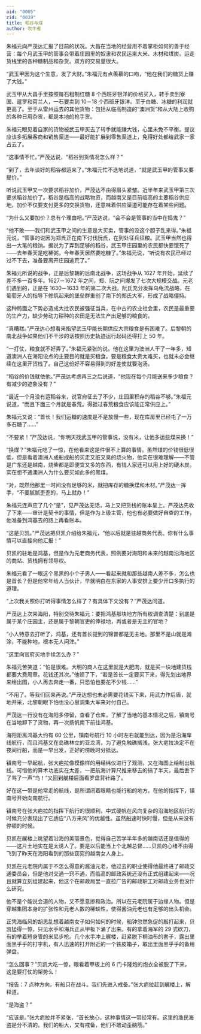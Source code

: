 ```yaml
---
aid: "0005"
zid: "0039"
title: 稻谷与煤
author: 吹牛者
---
```


朱福元向严茂达汇报了目前的状况。大昌在当地的经营用不着掌柜如何的善于经营：每个月武玉甲的管事会带着庄园里的奴隶和农民运来大米、木材和煤炭。运走货栈里的各种糖制品和杂货。双方的交易量很大。

“武玉甲因为这个生意，发了大财。”朱福元有点羡慕的口吻，“他在我们的糖货上赚了大钱。”

武玉甲从大昌手里按照每石粗制红糖 8 个西班牙银洋的价格买入，转手卖到寮国、暹罗和荷兰人，一石要卖到 10－18 个西班牙银洋。至于白糖、冰糖的利润就更高了。至于从雷州运去的其他货物：包括从临高制造的“澳洲货”和从大陆上收购的各种日用杂货，都是本地的抢手货。

朱福元眼见着自家的货物被武玉甲买去了转手就能赚大钱，心里未免不平衡。提议应该多拓展客商和销售渠道——最好能扩展到零售渠道上，免得好处都给武家一家占去了。

“这事情不忙。”严茂达说，“稻谷到货情况怎么样？”

“到了，去年谈好的稻谷都运来了。”朱福元忙不迭地说道，“就是武玉甲的管事又要提价。”

听说武玉甲又一次要求稻谷加价，严茂达不由得眉头紧皱。近半年来武玉甲第三次要求稻谷加价了。稻谷是临高的战略物资，而越南又是目前临高的主要稻谷供应地，加价不仅要支付更多的交换货物，还意味着供应渠道可能存在着某些问题。

“为什么又要加价？总有个理由吧。”严茂达说，“会不会是管事的当中在捣鬼？”

“他不敢——我们和武玉甲之间的生意是大买卖，管事的没这个胆子乱来得。”朱福元说，“管事的说因为郑氏正在南下讨伐阮氏，在到处征兵征粮。武玉甲当然也得出一大笔的粮饷。据说为了弄到足够的稻谷，武玉甲庄园里的农民都快要饿死了——去年春天是吃稀粥，今年春天居然要吃糠了。”朱福元说，“听说有农民已经过过不下去，准备要离开庄园逃荒了。”

朱福元所说的战争，正是后黎朝的后南北战争，这场战争从 1627 年开始，延续了差不多一百多年。1627－1672 年之间，郑、阮之间爆发了七次大规模交战。元老们遇到的，正是在 1630－1633 年的第二次大战。阮氏充分发挥乌龟流战略，在葡萄牙人的指导下修筑起来的堡垒群重创了南下的郑氏大军，形成了战略僵持。

这种局面之下势必造成大批农民被强征当兵，在中古的农业社会里，农民是最重要的生产力，缺少劳动力耕种的农田是无法生产出足够的粮食的。

“真糟糕。”严茂达心想看来指望武玉甲能长期供应大宗粮食是有困难了。后黎朝的南北战争如果他们不干涉的话按照历史轨迹运行起码还得打上 50 年。

“一打仗，粮食就不好弄了。”朱福元紧张的说。他在这里为澳洲人干了一年多，知道澳洲人在海阳设点的主要目的就是买粮食。要是粮食太贵太难买，也就未必会继续在这里开货栈了。自己这份好不容易得到的好差使就要泡汤。

“稻谷的价钱就依他。”严茂达考虑再三之后说道，“他现在每个月能送来多少粮食？有减少的迹象没有？”

“最近一个月没有运稻谷来，说官府征去了不少，庄园里积存的稻谷不够。”朱福元说道，“而且下面三个月就是春荒。得捱过春荒粮食应该能正常供应上。”

朱福元又说：“首长！我们运糖的速度是不是放慢一些，现在库房里已经屯了一万多石糖了……”

“不要紧！”严茂达说，“你明天找武玉甲的管事说，没有米，让他多运些煤来换！”

“换煤？”朱福元吃了一惊，在他看来这是件很不上算的事情。虽然煤的价钱很低很低，但是看着澳洲人成船成船的买走又脏又臭的烧火物，他实在很难理解——不管是广东还是越南，烧柴都是即便宜又多的东西，有钱人家还可以用上好的硬木炭。实在想不通澳洲人为什么要买如此多的黑煤。

“对，既然他那里一时间没有足够的米，就把库存的糖换煤和木材。”严茂达一挥手，“不要腻腻歪歪的，马上就办！”

朱福元连声应了几个“是”，见严茂达无话，马上又把货栈的账本呈上。严茂达先收了下来——审计是契卡的事情，但是作为上级主管，他也有必要做好自查的工作，他准备到鸿基去的路上再看账本。

“这是贝凯。”严茂达把贝凯介绍给朱福元，“他以后就是驻越商务代表。你有什么事情可以直接向他汇报！”

贝凯的驻地是鸿基，但是作为元老商务代表，照例要对海阳和未来的越南沿海地区的商站、货栈拥有领导权。

朱福元看了一眼这个黑黑的小个子男人——看起来就和那些越南人差不多，怎么也是首长？但是他常年给人当伙计，早就明白在东家的人事安排上要少开口多执行的道理。

“上次我关照你打听得事情怎么样了？有具体下文没有？”严茂达问道。

严茂达上次来海阳，特别交待朱福元：要把鸿基那块地方所有权调查清楚：到底是属于某个庄园主，还是属于黎朝官吏的俸禄地，再或者是无主的官地？

“小人特意去打听了，鸿基，还有首长提到的锦普都是无主地。那里不是山就是滩涂，不能种地，根本无人问津。”

“这里向官府买地手续怎么办？”

朱福元苦笑道：“怕是很难。大明的商人在这里就是大肥肉，就是买一块地建货栈都要大费周章。花钱还其次。”他顿了下，“若是首长一定要买下来，得先划出地界来绘出图，小人再去奔走一番，只恐怕也要花不少钱……”

“不用了。等我们回来再说。”严茂达想也未必需要花钱买下来，用武力作后盾，就地开采，北黎朝眼下怕也没心思调集大军来对付自己。

严茂达一行没有在海阳多停留，查看了仓库，了解了当地的基本情况之后，镇南号在当地卸下了货物，再一次扬帆南下前往鸿基。

海阳距离鸿基大约有 60 公里，镇南号航行 10 小时左右就能到达，因为是沿海岸线航行，而且鸿基又在岛礁林立的亚龙湾，为了避免触礁搁浅，张大疤拉决定不在夜间行船，而是一早出发，正好的傍晚时分抵达。

镇南号一早起航，张大疤拉像模像样的用经纬仪进行了观测，又在海图上绘制出航线。可惜他的算术功底实在太差，一把航海计算尺推来移去的搞了半天，最后丢下了骂了一声“鸟！”又回到艉楼后面看罗盘背针路了。

好在这一带是他常走的航线，是所谓闭着眼睛也能行船的地方。在他的指挥下，镇南号开始向南航行。

镇南号在张大疤拉的指挥下航行的很顺利，中式硬帆在风向复杂的沿海地区航行的时候充分表现出了它适应“八方来风”的优越性。虽然船速时快时慢，但是从来没有停顿的时候。

贝凯在艉楼上眺望着沿海的美丽景色，觉得自己苦学半年多的越南话还是值得的——这片土地实在是太诱人了。要是以后能当上个北越总督……贝凯的心绪不由得飞到了昨天在海阳看到的那些窈窕的越南女人身上。

贝凯在元老院内属于不怎么得意的酱油元老，他过去的职业使得他最终进了邮政交通委员会，但是他对交通一窍不通，而临高的邮政系统还没有正式组建起来——况且就算立刻组建起来，他这个在邮政局里一直拉广告的邮政职工对邮政业务也没什么研究。

他不是个能说会道的人物，又不愿意掺和政治。所以在元老院属于边缘人物。但是穿越集团本身的扩张性和元老人数的稀缺性，使得酱油元老也有足够的出头机会。

正凭海临风的胡思乱想着越南女子如何如何的时候，船钟忽然急促的敲打起来，贝凯猛得一惊，只见水手和海兵正从甲板下涌了出来。有的拿着海军的 29 式砍刀，有的举着短身管的米尼步枪。几个水手冲上艉楼，赶紧脱下桐油布的套子，露出里面黑乎乎的打字机，有人迅速的打开附近的一个铁皮箱子，取出里面黑乎乎的备用弹盘。

“怎么回事？”贝凯大吃一惊，眼看着甲板上的 6 门卡隆炮的炮衣全被脱了下来，这是要打仗的架势么！

“报告：7 点种方向，有船只在战斗。我们先进入戒备。”张大疤拉赶到艉楼上，解释道。

“是海盗？”

“应该是。”张大疤拉并不紧张，“首长放心，这种事情这一带经常有。这里的渔民海盗是分不清的。我们的船大，又有戒备，他们不敢动歪脑筋。”
